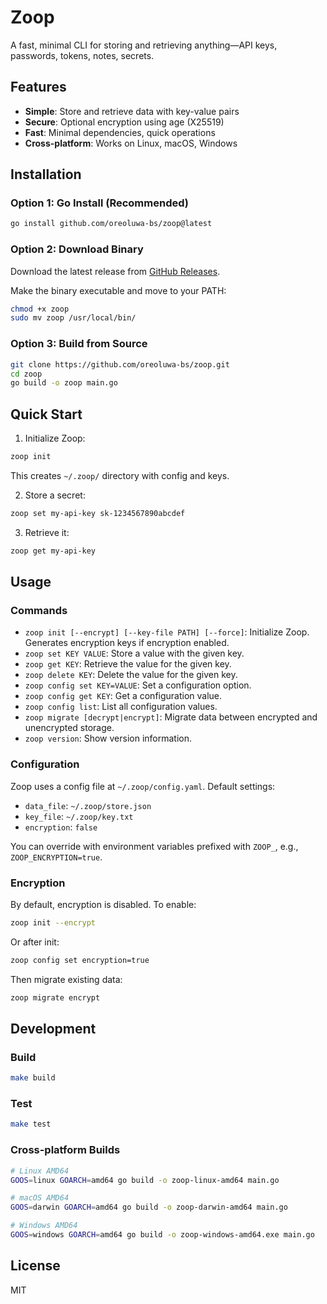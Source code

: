 # Zoop

A fast, minimal CLI for storing and retrieving anything—API keys, passwords, tokens, notes, secrets.

## Features

- **Simple**: Store and retrieve data with key-value pairs
- **Secure**: Optional encryption using age (X25519)
- **Fast**: Minimal dependencies, quick operations
- **Cross-platform**: Works on Linux, macOS, Windows

## Installation

### Option 1: Go Install (Recommended)

```bash
go install github.com/oreoluwa-bs/zoop@latest
```

### Option 2: Download Binary

Download the latest release from [GitHub Releases](https://github.com/oreoluwa-bs/zoop/releases).

Make the binary executable and move to your PATH:

```bash
chmod +x zoop
sudo mv zoop /usr/local/bin/
```

### Option 3: Build from Source

```bash
git clone https://github.com/oreoluwa-bs/zoop.git
cd zoop
go build -o zoop main.go
```

## Quick Start

1. Initialize Zoop:

```bash
zoop init
```

This creates `~/.zoop/` directory with config and keys.

2. Store a secret:

```bash
zoop set my-api-key sk-1234567890abcdef
```

3. Retrieve it:

```bash
zoop get my-api-key
```

## Usage

### Commands

- `zoop init [--encrypt] [--key-file PATH] [--force]`: Initialize Zoop. Generates encryption keys if encryption enabled.
- `zoop set KEY VALUE`: Store a value with the given key.
- `zoop get KEY`: Retrieve the value for the given key.
- `zoop delete KEY`: Delete the value for the given key.
- `zoop config set KEY=VALUE`: Set a configuration option.
- `zoop config get KEY`: Get a configuration value.
- `zoop config list`: List all configuration values.
- `zoop migrate [decrypt|encrypt]`: Migrate data between encrypted and unencrypted storage.
- `zoop version`: Show version information.

### Configuration

Zoop uses a config file at `~/.zoop/config.yaml`. Default settings:

- `data_file`: `~/.zoop/store.json`
- `key_file`: `~/.zoop/key.txt`
- `encryption`: `false`

You can override with environment variables prefixed with `ZOOP_`, e.g., `ZOOP_ENCRYPTION=true`.

### Encryption

By default, encryption is disabled. To enable:

```bash
zoop init --encrypt
```

Or after init:

```bash
zoop config set encryption=true
```

Then migrate existing data:

```bash
zoop migrate encrypt
```

## Development

### Build

```bash
make build
```

### Test

```bash
make test
```

### Cross-platform Builds

```bash
# Linux AMD64
GOOS=linux GOARCH=amd64 go build -o zoop-linux-amd64 main.go

# macOS AMD64
GOOS=darwin GOARCH=amd64 go build -o zoop-darwin-amd64 main.go

# Windows AMD64
GOOS=windows GOARCH=amd64 go build -o zoop-windows-amd64.exe main.go
```

## License

MIT